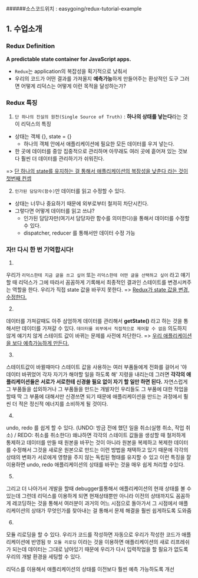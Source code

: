 ######소스코드위치 : easygoing/redux-tutorial-example

## 1. 수업소개
### Redux Definition
**A predictable state container for JavaScript apps.**

- `Redux`는 application의 복잡성을 획기적으로 낮춰서 
- 우리의 코드가 어떤 결과를 가져올지 **예측가능**하게 만들어주는 환상적인 도구
그러면 어떻게 리덕스는 어떻게 이런 목적을 달성하는가?

### Redux 특징
1. `단 하나의 진실의 원천(Single Source of Truth)` : **하나의 상태를 낳는다**라는 것이 리덕스의 특징
- 상태는 객체 {}, state = {}
  - 하나의 객체 안에서 애플리케이션에 필요한 모든 데이터를 우겨 넣는다.
- 한 곳에 데이터를 중앙 집중적으로 관리하며 아무래도 여러 곳에 흩어져 있는 것보다 훨씬 더 데이터를 관리하기가 쉬워진다.

=> <u>단 하나의 state를 유지하는 걸 통해서 애플리케이션의 복잠성을 낮춘다 라는 것이 첫번째 컨셉</u>

2. `인가된 담당자(함수)`만 데이터를 읽고 수정할 수 있다.
- 상태는 너무나 중요하기 때문에 외부로부터 철저히 차단시킨다.
- 그렇다면 어떻게 데이터를 읽고 쓰냐? 
  - 인가된 담당자만(여기서 담당자란 함수를 의미한다)을 통해서 데이터를 수정할 수 있다.
  - dispatcher, reducer 를 통해서만 데이터 수정 가능

### 자!! 다시 한 번 기억합시다!
1.
우리가 `리덕스한테 지금 글을 쓰고 싶어` 또는 `리덕스한테 어떤 글을 선택하고 싶어` 라고 얘기할 때
리덕스가 그에 따라서 꼼꼼하게 기록해서 최종적인 결과인 스테이트를 변경시켜주는 역할을 한다.
우리가 직접 state 값을 바꾸지 못한다.
=> <u>Redux가 state 값을 변경, 수정한다.</u>

2. 
데이터를 가져갈때도 아주 삼엄하게 데이터를 관리해서 **getState()** 라고 하는 것을 통해서만 데이터를 가져갈 수 있다.
`데이터를 외부에서 직접적으로 제어할 수 없음`
의도하지 않게 얘기치 않게 스테이트 값이 바뀌는 문제를 사전에 차단한다.
=> <u>우리 애플리케이션을 보다 예측가능하게 만든다.</u>

3. 
스테이트값이 바뀔때마다 스테이트 값을 사용하는 여러 부품들에게 전화를 걸어서
'야 데이터 바뀌었어 각자 자기가 해야할 일을 하도록 해' 지령을 내리는데
그러면 **각각의 애플리케이션들은 서로가 서로한테 신경쓸 필요 없이 자기 할 일만 하면 된다.**
자연스럽게 그 부품들을 섭외하거나 그 부품들을 만드는 개발자인 우리들도 그 부품에 대한 작업을 할때
딱 그 부품에 대해서만 신경쓰면 되기 때문에 애플리케이션을 만드는 과정에서 훨씬 더 적은 정신적 에너지를 소비하게 될 것이다.

4.
undo, redo 를 쉽게 할 수 있다. (UNDO: 방금 전에 했던 일을 취소(실행 취소, 작업 취소) / REDO: 취소를 취소한다)
왜냐하면 각각의 스테이트 값들을 생성할 때 철저하게 통제하고 
데이터를 만들 때 원본을 바꾸는 것이 아니라 원본을 복제하고 복제한 데이터를 수정해서 그것을 새로운 원본으로 만드는 이런 방법을 채택하고 있기 때문에
각각의 상태의 변화가 서로에게 영향을 주지 않는 독립된 형태를 유지할 수 있고
이런 특징을 잘 이용하면 undo, redo 애플리케이션의 상태를 바꾸는 것을 매우 쉽게 처리할 수있다.

5.
그리고 더 나아가서 개발을 할때 debugger를통해서 애플리케이션의 현재 상태를 볼 수 있는데 
그런데 리덕스를 이용하게 되면 현재상태뿐만 아니라 이전의 상태까지도 꼼꼼하게 레코딩하는 것을 통해서
여러분이 과거의 어느 시점으로 돌아가서 그 시점에서 애플리케이션의 상태가 무엇인가를 찾아내는 걸 통해서 문제 해결을 훨씬 쉽게하도록 도와줌

6. 
모듈 리로딩을 할 수 있다.
우리가 코드를 작성하면 자동으로 우리가 작성한 코드가 애플리케이션에 반영됨
`핫 모듈 리로딩` 이라는 것을 이용하면 애플리케이션의 새로 리프레쉬가 되는데 데이터는 그대로 남아있기 때문에
우리가 다시 입력작업을 할 필요가 없도록 우리의 개발 환경을 세팅할 수 있다.

리덕스를 이용해서 애플리케이션의 상태를 이전보다 훨씬 예측 가능하도록 개선
